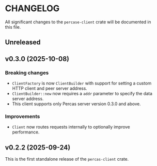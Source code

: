 # CHANGELOG

All significant changes to the `percase-client` crate will be documented in this file.

## Unreleased

## v0.3.0 (2025-10-08)

### Breaking changes

* `ClientFactory` is now `ClientBuilder` with support for setting a custom HTTP client and peer server address.
* `ClientBuilder::new` now requires a `addr` parameter to specify the data server address.
* This client supports only Percas server version 0.3.0 and above.

### Improvements

* `Client` now routes requests internally to optionally improve performance.

## v0.2.2 (2025-09-24)

This is the first standalone release of the `percas-client` crate.
